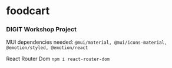 # foodcart
### DIGIT Workshop Project

MUI dependencies needed: 
`@mui/material, @mui/icons-material, @emotion/styled, @emotion/react`

React Router Dom
`npm i react-router-dom`
